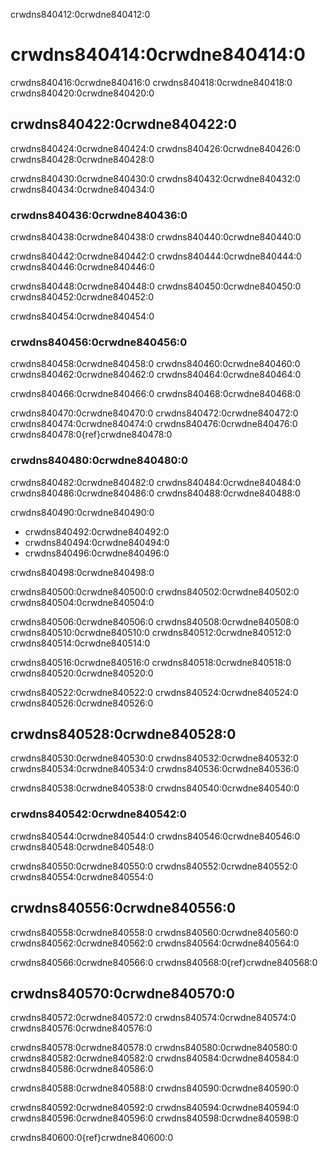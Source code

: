 crwdns840412:0crwdne840412:0
# crwdns840414:0crwdne840414:0

crwdns840416:0crwdne840416:0 crwdns840418:0crwdne840418:0 crwdns840420:0crwdne840420:0

## crwdns840422:0crwdne840422:0

crwdns840424:0crwdne840424:0 crwdns840426:0crwdne840426:0 crwdns840428:0crwdne840428:0

crwdns840430:0crwdne840430:0 crwdns840432:0crwdne840432:0 crwdns840434:0crwdne840434:0

### crwdns840436:0crwdne840436:0

crwdns840438:0crwdne840438:0 crwdns840440:0crwdne840440:0

crwdns840442:0crwdne840442:0 crwdns840444:0crwdne840444:0 crwdns840446:0crwdne840446:0

crwdns840448:0crwdne840448:0 crwdns840450:0crwdne840450:0 crwdns840452:0crwdne840452:0

crwdns840454:0crwdne840454:0

### crwdns840456:0crwdne840456:0

crwdns840458:0crwdne840458:0 crwdns840460:0crwdne840460:0 crwdns840462:0crwdne840462:0 crwdns840464:0crwdne840464:0

crwdns840466:0crwdne840466:0 crwdns840468:0crwdne840468:0

crwdns840470:0crwdne840470:0 crwdns840472:0crwdne840472:0 crwdns840474:0crwdne840474:0 crwdns840476:0crwdne840476:0 crwdns840478:0{ref}crwdne840478:0

### crwdns840480:0crwdne840480:0

crwdns840482:0crwdne840482:0 crwdns840484:0crwdne840484:0 crwdns840486:0crwdne840486:0 crwdns840488:0crwdne840488:0

crwdns840490:0crwdne840490:0
- crwdns840492:0crwdne840492:0
- crwdns840494:0crwdne840494:0
- crwdns840496:0crwdne840496:0

crwdns840498:0crwdne840498:0

crwdns840500:0crwdne840500:0 crwdns840502:0crwdne840502:0 crwdns840504:0crwdne840504:0

crwdns840506:0crwdne840506:0 crwdns840508:0crwdne840508:0 crwdns840510:0crwdne840510:0 crwdns840512:0crwdne840512:0 crwdns840514:0crwdne840514:0
<!--- Link to the activism chapter, section on advocating for open practice, when we've written it -->

crwdns840516:0crwdne840516:0 crwdns840518:0crwdne840518:0 crwdns840520:0crwdne840520:0

crwdns840522:0crwdne840522:0 crwdns840524:0crwdne840524:0 crwdns840526:0crwdne840526:0

## crwdns840528:0crwdne840528:0

crwdns840530:0crwdne840530:0 crwdns840532:0crwdne840532:0 crwdns840534:0crwdne840534:0 crwdns840536:0crwdne840536:0

crwdns840538:0crwdne840538:0 crwdns840540:0crwdne840540:0

### crwdns840542:0crwdne840542:0

crwdns840544:0crwdne840544:0 crwdns840546:0crwdne840546:0 crwdns840548:0crwdne840548:0

crwdns840550:0crwdne840550:0 crwdns840552:0crwdne840552:0 crwdns840554:0crwdne840554:0

## crwdns840556:0crwdne840556:0

crwdns840558:0crwdne840558:0 crwdns840560:0crwdne840560:0 crwdns840562:0crwdne840562:0 crwdns840564:0crwdne840564:0

crwdns840566:0crwdne840566:0 crwdns840568:0{ref}crwdne840568:0

## crwdns840570:0crwdne840570:0

crwdns840572:0crwdne840572:0 crwdns840574:0crwdne840574:0 crwdns840576:0crwdne840576:0

crwdns840578:0crwdne840578:0 crwdns840580:0crwdne840580:0 crwdns840582:0crwdne840582:0 crwdns840584:0crwdne840584:0 crwdns840586:0crwdne840586:0

crwdns840588:0crwdne840588:0 crwdns840590:0crwdne840590:0

crwdns840592:0crwdne840592:0 crwdns840594:0crwdne840594:0 crwdns840596:0crwdne840596:0 crwdns840598:0crwdne840598:0

crwdns840600:0{ref}crwdne840600:0
